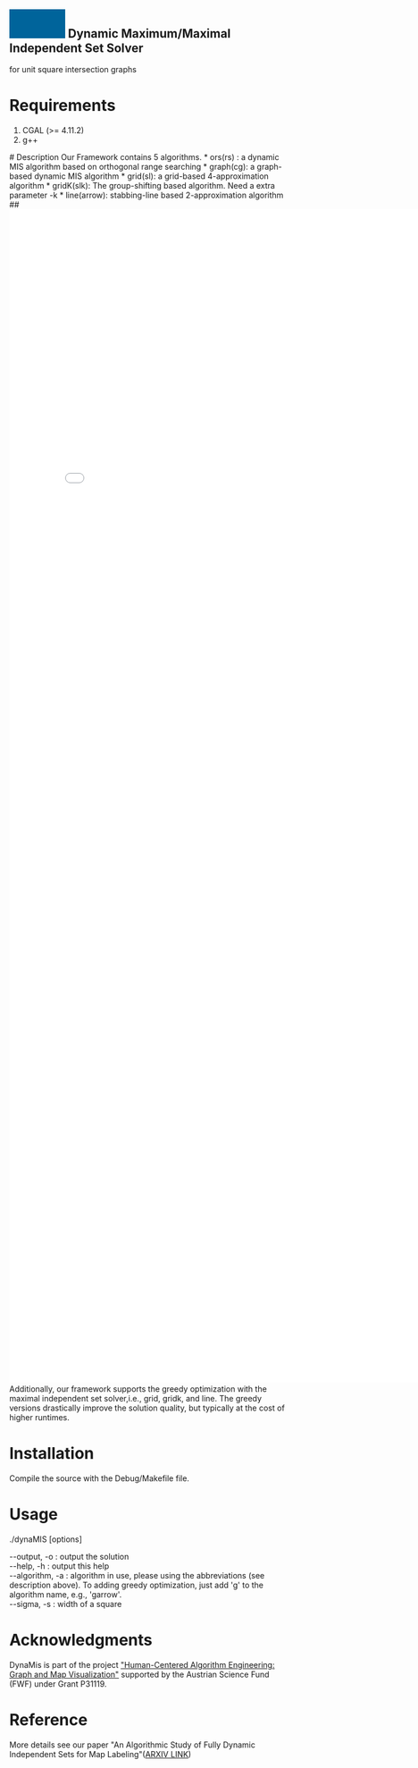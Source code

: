## <img src="dynamis_icon.gif" width="100"> Dynamic Maximum/Maximal Independent Set Solver
for unit square intersection graphs

# Requirements
<ol>
<li>CGAL (>= 4.11.2)</li>
<li>  g++ </li>
</ol>
# Description
Our Framework contains 5 algorithms.
* ors(rs) : a dynamic MIS algorithm based on orthogonal range searching 
* graph(cg): a graph-based dynamic MIS algorithm
* grid(sl): a grid-based 4-approximation algorithm 
* gridK(slk): The group-shifting based algorithm. Need a extra parameter -k
* line(arrow): stabbing-line based 2-approximation algorithm
##<embed src="rectilinear-polygon.pdf" width="800px" height="2100px" />
Additionally, our framework supports the greedy optimization with the maximal independent set solver,i.e., grid, gridk, and line.  The greedy versions drastically improve the solution
 quality, but typically at the cost of higher runtimes. 

# Installation
Compile the source with the Debug/Makefile file.
# Usage
./dynaMIS  <instance> [options]


--output, -o : output the solution</br>
--help, -h : output this help</br>
--algorithm, -a : algorithm in use, please using the abbreviations (see description above). To adding greedy optimization, just add 'g' to the algorithm name, e.g., 'garrow'. </br>
--sigma, -s : width of a square</br>



# Acknowledgments
DynaMis is part of the project ["Human-Centered Algorithm Engineering: Graph and Map Visualization"](https://www.ac.tuwien.ac.at/research/humalgo/) supported by the Austrian Science Fund (FWF) under Grant P31119.
# Reference
More details see our paper "An Algorithmic Study of Fully Dynamic Independent Sets for Map Labeling"([ARXIV LINK](https://arxiv.org/abs/2002.07611))

